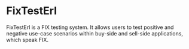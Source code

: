FixTestErl
==========

FixTestErl is a FIX testing system. It allows users to test positive and negative use-case scenarios within buy-side and sell-side applications, which speak FIX.